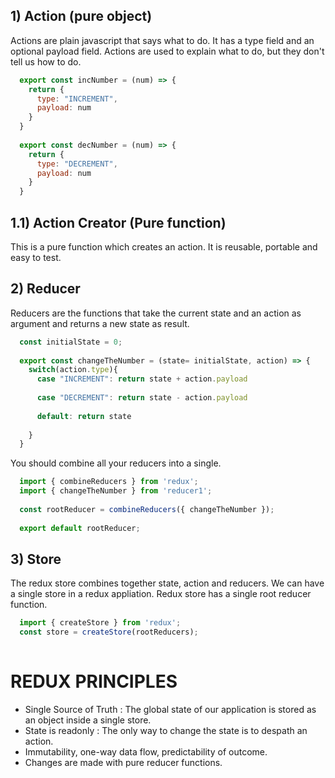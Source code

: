 
## 1) Action (pure object)

Actions are plain javascript that says what to do. It has a type field and an optional payload field. Actions are used to explain what to do, but they don't tell us how to do.

```js
  export const incNumber = (num) => {
    return {
      type: "INCREMENT",
      payload: num
    }
  }
  
  export const decNumber = (num) => {
    return {
      type: "DECREMENT",
      payload: num
    }
  }
```

## 1.1) Action Creator (Pure function)

This is a pure function which creates an action. It is reusable, portable and easy to test.

## 2) Reducer

Reducers are the functions that take the current state and an action as argument and returns a new state as result.

```js
  const initialState = 0;
  
  export const changeTheNumber = (state= initialState, action) => {
    switch(action.type){
      case "INCREMENT": return state + action.payload
      
      case "DECREMENT": return state - action.payload
      
      default: return state
      
    }
  }
```

You should combine all your reducers into a single.

```js
  import { combineReducers } from 'redux';
  import { changeTheNumber } from 'reducer1';
  
  const rootReducer = combineReducers({ changeTheNumber });
  
  export default rootReducer;
```

## 3) Store

The redux store combines together state, action and reducers. We can have a single store in a redux appliation. Redux store has a single root reducer function. 

```js
  import { createStore } from 'redux';
  const store = createStore(rootReducers);
  
```

# REDUX PRINCIPLES

- Single Source of Truth : The global state of our application is stored as an object inside a single store.
- State is readonly : The only way to change the state is to despath an action.
- Immutability, one-way data flow, predictability of outcome.
- Changes are made with pure reducer functions.

